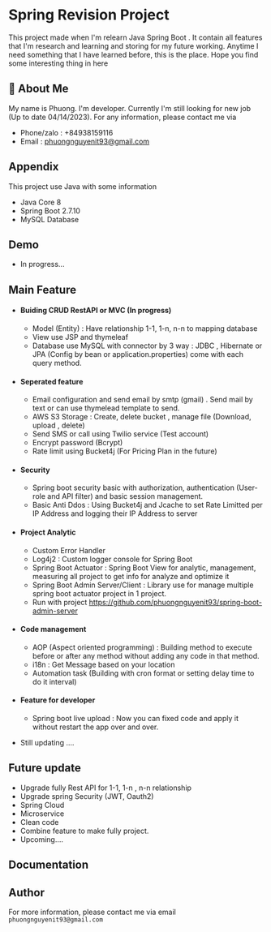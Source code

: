 # Spring Revision Project
This project made when I'm relearn Java Spring Boot . It contain all features that I'm research and learning and storing for my future working. Anytime I need something that I have learned before, this is the place. Hope you find some interesting thing in here
## 🚀 About Me
My name is Phuong. I'm developer. Currently I'm still looking for new job (Up to date 04/14/2023). For any information, please contact me via

  - Phone/zalo : +84938159116
  - Email : phuongnguyenit93@gmail.com

## Appendix
This project use Java with some information
- Java Core 8
- Spring Boot 2.7.10
- MySQL Database
## Demo
- In progress...

## Main Feature

- ####	Buiding CRUD RestAPI or MVC (In progress)

  -	Model (Entity) : Have relationship 1-1, 1-n, n-n to mapping database
  -	View use JSP and thymeleaf
  -	Database use MySQL with connector by 3 way : JDBC , Hibernate or JPA (Config by bean or application.properties) come with each query method.

- ####	Seperated feature

  -	Email configuration and send email by smtp (gmail) . Send mail by text or can use thymelead template to send.
  -	AWS S3 Storage : Create, delete bucket , manage file (Download, upload , delete)
  -	Send SMS or call using Twilio service (Test account)
  -	Encrypt password (Bcrypt)
  -	Rate limit using Bucket4j (For Pricing Plan in the future)

- ####	Security

  -	Spring boot security basic with authorization, authentication (User-role and API filter) and basic session management.
  -	Basic Anti Ddos : Using Bucket4j and Jcache to set Rate Limitted per IP Address and logging their IP Address to server

- ####	Project Analytic

  -	Custom Error Handler
  -	Log4j2 : Custom logger console for Spring Boot
  -	Spring Boot Actuator : Spring Boot View for analytic, management, measuring all project to get info for analyze and optimize it
  -	Spring Boot Admin Server/Client : Library use for manage multiple spring boot actuator project in 1 project.
  -	Run with project https://github.com/phuongnguyenit93/spring-boot-admin-server

- ####	Code management
  -	AOP (Aspect oriented programming) : Building method to execute before or after any method without adding any code in that method.
  -	i18n : Get Message based on your location
  -	Automation task (Building with cron format or setting delay time to do it interval)
- ####	Feature for developer
  -	Spring boot live upload : Now you can fixed code and apply it without restart the app over and over.
-	Still updating .... 

## Future update
-	Upgrade fully Rest API for 1-1, 1-n , n-n relationship
-	Upgrade spring Security (JWT, Oauth2)
-	Spring Cloud 
-	Microservice
-	Clean code
-	Combine feature to make fully project.
-	Upcoming….



## Documentation


## Author
For more information, please contact me via email `phuongnguyenit93@gmail.com`